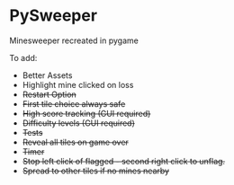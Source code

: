 # PySweeper

Minesweeper recreated in pygame

To add:

- Better Assets
- Highlight mine clicked on loss
- ~~Restart Option~~
- ~~First tile choice always safe~~
- ~~High score tracking (GUI required)~~
- ~~Difficulty levels (GUI required)~~
- ~~Tests~~
- ~~Reveal all tiles on game over~~
- ~~Timer~~
- ~~Stop left click of flagged - second right click to unflag.~~
- ~~Spread to other tiles if no mines nearby~~
